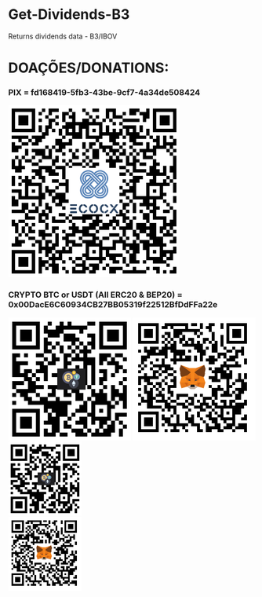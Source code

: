 
# Get-Dividends-B3
Returns dividends data - B3/IBOV


# DOAÇÕES/DONATIONS:
<p align="left">
  <h3>PIX = fd168419-5fb3-43be-9cf7-4a34de508424</h3>
  <img src="./images/Pix.png" width="350" title="PIX">
  <h3>CRYPTO BTC or USDT (All ERC20 & BEP20) = 0x00DacE6C60934CB27BB05319f22512BfDdFFa22e</h3>
</p>
  <img src="./images/Address.png" width="250" title="Address">
  <img src="./images/MetaMask.png" width="250" title="MetaMask">
    <div id="banner" style="overflow: hidden; display: inline-block;">
        <div class="inline-block">
            <img src ="./images/Address.png" width="150" title="Address">
        </div>
        <div class="inline-block">
            <img src ="./images/MetaMask.png" width="150" title="MetaMask">
        </div>
    </div>



